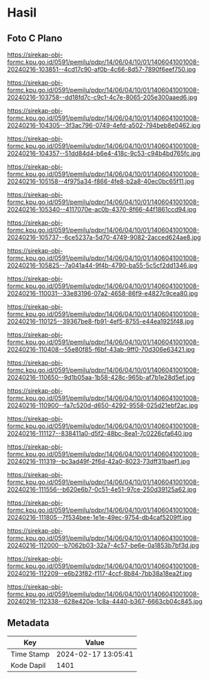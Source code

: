 # Hasil

## Foto C Plano

https://sirekap-obj-formc.kpu.go.id/0591/pemilu/pdpr/14/06/04/10/01/1406041001008-20240216-103851--4cd17c90-af0b-4c66-8d57-7890f6eef750.jpg

https://sirekap-obj-formc.kpu.go.id/0591/pemilu/pdpr/14/06/04/10/01/1406041001008-20240216-103758--dd18fd7c-c9c1-4c7e-8065-205e300aaed6.jpg

https://sirekap-obj-formc.kpu.go.id/0591/pemilu/pdpr/14/06/04/10/01/1406041001008-20240216-104305--3f3ac796-0749-4efd-a502-794beb8e0462.jpg

https://sirekap-obj-formc.kpu.go.id/0591/pemilu/pdpr/14/06/04/10/01/1406041001008-20240216-104357--51dd84d4-b6e4-418c-9c53-c94b4bd765fc.jpg

https://sirekap-obj-formc.kpu.go.id/0591/pemilu/pdpr/14/06/04/10/01/1406041001008-20240216-105158--4f975a34-f866-4fe8-b2a8-40ec0bc65f11.jpg

https://sirekap-obj-formc.kpu.go.id/0591/pemilu/pdpr/14/06/04/10/01/1406041001008-20240216-105340--4117070e-ac0b-4370-8f66-44f1861ccd94.jpg

https://sirekap-obj-formc.kpu.go.id/0591/pemilu/pdpr/14/06/04/10/01/1406041001008-20240216-105737--6ce5237a-5d70-4749-9082-2acced624ae8.jpg

https://sirekap-obj-formc.kpu.go.id/0591/pemilu/pdpr/14/06/04/10/01/1406041001008-20240216-105825--7a041a44-9f4b-4790-ba55-5c5cf2dd1346.jpg

https://sirekap-obj-formc.kpu.go.id/0591/pemilu/pdpr/14/06/04/10/01/1406041001008-20240216-110031--33e83196-07a2-4658-86f9-e4827c9cea80.jpg

https://sirekap-obj-formc.kpu.go.id/0591/pemilu/pdpr/14/06/04/10/01/1406041001008-20240216-110125--39367be8-fb91-4ef5-8755-e44ea1925f48.jpg

https://sirekap-obj-formc.kpu.go.id/0591/pemilu/pdpr/14/06/04/10/01/1406041001008-20240216-110408--55e80f85-f6bf-43ab-9ff0-70d306e63421.jpg

https://sirekap-obj-formc.kpu.go.id/0591/pemilu/pdpr/14/06/04/10/01/1406041001008-20240216-110650--9d1b05aa-1b58-428c-965b-af7b1e28d5ef.jpg

https://sirekap-obj-formc.kpu.go.id/0591/pemilu/pdpr/14/06/04/10/01/1406041001008-20240216-110900--fa7c520d-d650-4292-9558-025d21ebf2ac.jpg

https://sirekap-obj-formc.kpu.go.id/0591/pemilu/pdpr/14/06/04/10/01/1406041001008-20240216-111127--838411a0-d5f2-48bc-8ea1-7c0226cfa640.jpg

https://sirekap-obj-formc.kpu.go.id/0591/pemilu/pdpr/14/06/04/10/01/1406041001008-20240216-111319--bc3ad49f-2f6d-42a0-8023-73dff31baef1.jpg

https://sirekap-obj-formc.kpu.go.id/0591/pemilu/pdpr/14/06/04/10/01/1406041001008-20240216-111556--b620e6b7-0c51-4e51-97ce-250d39125a62.jpg

https://sirekap-obj-formc.kpu.go.id/0591/pemilu/pdpr/14/06/04/10/01/1406041001008-20240216-111805--7f534bee-1e1e-49ec-9754-db4caf5209ff.jpg

https://sirekap-obj-formc.kpu.go.id/0591/pemilu/pdpr/14/06/04/10/01/1406041001008-20240216-112000--b7062b03-32a7-4c57-be6e-0a1853b7bf3d.jpg

https://sirekap-obj-formc.kpu.go.id/0591/pemilu/pdpr/14/06/04/10/01/1406041001008-20240216-112209--e6b23f82-f117-4ccf-8b84-7bb38a18ea2f.jpg

https://sirekap-obj-formc.kpu.go.id/0591/pemilu/pdpr/14/06/04/10/01/1406041001008-20240216-112338--628e420e-1c8a-4440-b367-6663cb04c845.jpg


## Metadata

| Key        | Value               |
| ---------- | ------------------- |
| Time Stamp | 2024-02-17 13:05:41 |
| Kode Dapil | 1401                |



